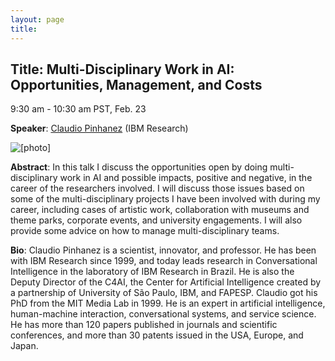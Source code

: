 ```yaml
---
layout: page
title:
---
```


## Title: Multi-Disciplinary Work in AI: Opportunities, Management, and Costs

9:30 am - 10:30 am PST, Feb. 23

**Speaker**: [Claudio Pinhanez](https://researcher.watson.ibm.com/researcher/view.php?person=br-csantosp) (IBM Research)

![[photo]](/dc2022/images/talk2.jpg)

**Abstract**: In this talk I discuss the opportunities open by doing multi-disciplinary work in AI and possible impacts, positive and negative, in the career of the researchers involved. I will discuss those issues based on some of the multi-disciplinary projects I have been involved with during my career, including cases of artistic work, collaboration with museums and theme parks, corporate events, and university engagements. I will also provide some advice on how to manage multi-disciplinary teams.

**Bio**: Claudio Pinhanez is a scientist, innovator, and professor. He has been with IBM Research since 1999, and today leads research in Conversational Intelligence in the laboratory of IBM Research in Brazil. He is also the Deputy Director of the C4AI, the Center for Artificial Intelligence created by a partnership of University of São Paulo, IBM, and FAPESP. Claudio got his PhD from the MIT Media Lab in 1999. He is an expert in artificial intelligence, human-machine interaction, conversational systems, and service science. He has more than 120 papers published in journals and scientific conferences, and more than 30 patents issued in the USA, Europe, and Japan. 
